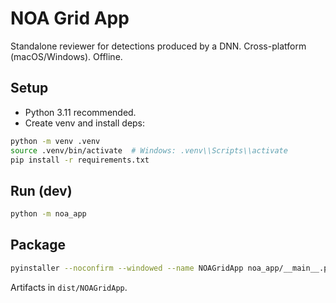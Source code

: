 # NOA Grid App

Standalone reviewer for detections produced by a DNN. Cross-platform (macOS/Windows). Offline.

## Setup

- Python 3.11 recommended.
- Create venv and install deps:

```bash
python -m venv .venv
source .venv/bin/activate  # Windows: .venv\\Scripts\\activate
pip install -r requirements.txt
```

## Run (dev)

```bash
python -m noa_app
```

## Package

```bash
pyinstaller --noconfirm --windowed --name NOAGridApp noa_app/__main__.py
```

Artifacts in `dist/NOAGridApp`.
